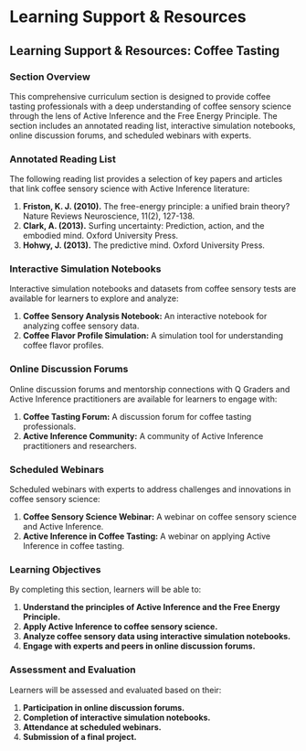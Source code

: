 # Learning Support & Resources

## Learning Support & Resources: Coffee Tasting

### Section Overview

This comprehensive curriculum section is designed to provide coffee tasting professionals with a deep understanding of coffee sensory science through the lens of Active Inference and the Free Energy Principle. The section includes an annotated reading list, interactive simulation notebooks, online discussion forums, and scheduled webinars with experts.

### Annotated Reading List

The following reading list provides a selection of key papers and articles that link coffee sensory science with Active Inference literature:

1. **Friston, K. J. (2010).** The free-energy principle: a unified brain theory? Nature Reviews Neuroscience, 11(2), 127-138.
2. **Clark, A. (2013).** Surfing uncertainty: Prediction, action, and the embodied mind. Oxford University Press.
3. **Hohwy, J. (2013).** The predictive mind. Oxford University Press.

### Interactive Simulation Notebooks

Interactive simulation notebooks and datasets from coffee sensory tests are available for learners to explore and analyze:

1. **Coffee Sensory Analysis Notebook:** An interactive notebook for analyzing coffee sensory data.
2. **Coffee Flavor Profile Simulation:** A simulation tool for understanding coffee flavor profiles.

### Online Discussion Forums

Online discussion forums and mentorship connections with Q Graders and Active Inference practitioners are available for learners to engage with:

1. **Coffee Tasting Forum:** A discussion forum for coffee tasting professionals.
2. **Active Inference Community:** A community of Active Inference practitioners and researchers.

### Scheduled Webinars

Scheduled webinars with experts to address challenges and innovations in coffee sensory science:

1. **Coffee Sensory Science Webinar:** A webinar on coffee sensory science and Active Inference.
2. **Active Inference in Coffee Tasting:** A webinar on applying Active Inference in coffee tasting.

### Learning Objectives

By completing this section, learners will be able to:

1. **Understand the principles of Active Inference and the Free Energy Principle.**
2. **Apply Active Inference to coffee sensory science.**
3. **Analyze coffee sensory data using interactive simulation notebooks.**
4. **Engage with experts and peers in online discussion forums.**

### Assessment and Evaluation

Learners will be assessed and evaluated based on their:

1. **Participation in online discussion forums.**
2. **Completion of interactive simulation notebooks.**
3. **Attendance at scheduled webinars.**
4. **Submission of a final project.**